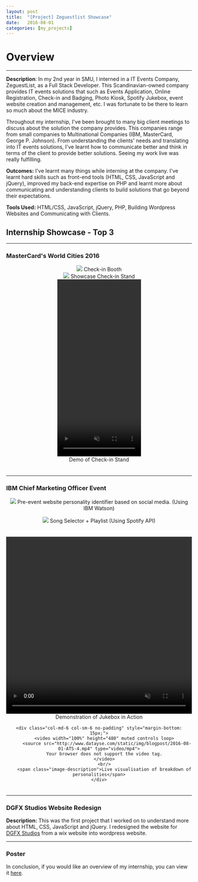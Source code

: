 ```yaml
---
layout: post
title:  "[Project] Zeguestlist Showcase"
date:   2016-08-01
categories: [my_projects]
---
```


# Overview #
--- 
**Description**: In my 2nd year in SMU, I interned in a IT Events Company, ZeguestList, as a Full Stack Developer. This Scandinavian-owned company provides IT events solutions that such as Events Application, Online Registration, Check-in and Badging, Photo Kiosk, Spotify Jukebox, event website creation and management, etc. I was fortunate to be there to learn so much about the MICE industry. 

Throughout my internship, I've been brought to many big client meetings to discuss about the solution the company provides. This companies range from small companies to Multinational Companies (IBM, MasterCard, George P. Johnson). From understanding the clients' needs and translating into IT events solutions, I've learnt how to communicate better and think in terms of the client to provide better solutions. Seeing my work live was really fulfilling. 

**Outcomes:** I've learnt many things while interning at the company. I've learnt hard skills such as front-end tools (HTML, CSS, JavaScript and jQuery), improved my back-end expertise on PHP and learnt more about communicating and understanding clients to build solutions that go beyond their expectations.

**Tools Used:** HTML/CSS, JavaScript, jQuery, PHP, Building Wordpress Websites and Communicating with Clients.

## Internship Showcase - Top 3 ##
---
### MasterCard's World Cities 2016 ###

<div class="col-md-12 col-sm-12 no-padding" style="margin-bottom: 35px; text-align: center;">
    <div class="col-md-6 no-padding">
        <image class="image-responsive" src="http://www.datayse.com/static/img/blogpost/2016-08-01-MC-1.jpg" />
        <span class="image-description">Check-in Booth</span>
    </div>
        <div class="col-md-6 col-sm-12 no-padding">
        <image class="image-responsive" src="https://github.com/Michaelomh/personal-blog/blob/master/static/img/blogpost/2016-08-01-MC-2.png?raw=true" />
        <span class="image-description">Showcase Check-in Stand</span>
    </div>
    <div class="col-md-12 col-sm-12 no-padding">
        <video width="45%" height="480" muted controls loop>
          <source src="http://www.datayse.com/static/img/blogpost/2016-08-01-MC-3.mp4" type="video/mp4">
        Your browser does not support the video tag.
        </video><br/>
        <span class="image-description">Demo of Check-in Stand</span>
    </div>
</div>

<hr />

### IBM Chief Marketing Officer Event ###
<div class="col-md-12 col-sm-12 no-padding" style="margin-bottom: 35px; text-align: center;">
    <div class="col-md-12 col-sm-12 no-padding" style="margin-bottom: 15px;">
        <image class="image-responsive" src="http://www.datayse.com/static/img/blogpost/2016-08-01-ATS-1.png" />
        <span class="image-description">Pre-event website personality identifier based on social media. (Using IBM Watson)</span>
    </div>
        <div class="col-md-12 col-sm-12 no-padding">
        <image class="image-responsive" src="https://github.com/Michaelomh/personal-blog/blob/master/static/img/blogpost/2016-08-01-ATS-2.jpg?raw=true" />
        <span class="image-description">Song Selector + Playlist (Using Spotify API)</span>
    </div>
</div>

<div class="col-md-12 col-sm-12 no-padding" style="margin-bottom: 35px; text-align: center;">
    <div class="col-md-6 col-sm-6 no-padding" style="margin-bottom: 15px;">
        <video width="100%" height="480" muted controls loop>
          <source src="http://www.datayse.com/static/img/blogpost/2016-08-01-ATS-3.mp4" type="video/mp4">
        Your browser does not support the video tag.
        </video>
        <br/>
        <span class="image-description">Demonstration of Jukebox in Action</span>
    </div>

    <div class="col-md-6 col-sm-6 no-padding" style="margin-bottom: 15px;">
        <video width="100%" height="480" muted controls loop>
          <source src="http://www.datayse.com/static/img/blogpost/2016-08-01-ATS-4.mp4" type="video/mp4">
        Your browser does not support the video tag.
        </video>
        <br/>
        <span class="image-description">Live visualisation of breakdown of personalities</span>
    </div>
</div>

<hr />

### DGFX Studios Website Redesign ###
**Description:** This was the first project that I worked on to understand more about HTML, CSS, JavaScript and jQuery. I redesigned the website for [DGFX Studios](http://dgfxstudio.com.sg/) from a wix website into wordpress website.

<hr />

### Poster ###
In conclusion, if you would like an overview of my internship, you can view it <a href="http://www.datayse.com/static/img/blogpost/2016-08-01-Zeguestlist_Poster.pdf">here</a>. 
